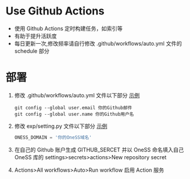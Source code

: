# Use Github Actions

- 使用 Github Actions 定时构建任务，如索引等
- 有助于提升活跃度
- 每日更新一次,修改频率请自行修改 .github/workflows/auto.yml 文件的 schedule 部分

# 部署

1. 修改 .github/workflows/auto.yml 文件以下部分
   [示例](/.github/workflows/auto_update.yml)

   ```shell
   git config --global user.email 你的Github邮件
   git config --global user.name 你的Github用户名
   ```

2. 修改 exp/setting.py 文件以下部分
   [示例](/auto/setting.py)
   ```python
   ONESS_DOMAIN = '你的OneSS域名'
   ```
3. 在自己的 Github 账户生成 GITHUB_SERCET 并以 OneSS 命名填入自己 OneSS 库的 settings>secrets>actions>New repository secret
4. Actions>All workflows>Auto>Run workflow 启用 Action 服务
